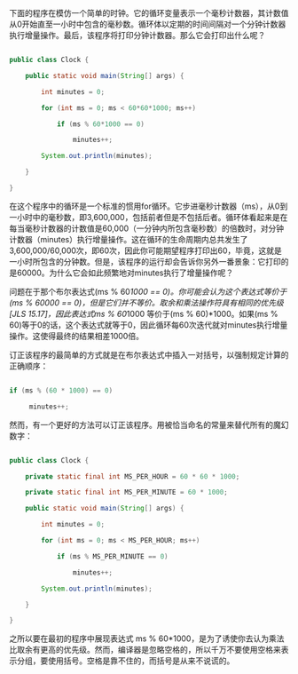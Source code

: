 下面的程序在模仿一个简单的时钟。它的循环变量表示一个毫秒计数器，其计数值从0开始直至一小时中包含的毫秒数。循环体以定期的时间间隔对一个分钟计数器执行增量操作。最后，该程序将打印分钟计数器。那么它会打印出什么呢？ 
```java  
public class Clock {
    public static void main(String[] args) {
        int minutes = 0;
        for (int ms = 0; ms < 60*60*1000; ms++)
            if (ms % 60*1000 == 0)
                minutes++;
        System.out.println(minutes);
    }
}
```
在这个程序中的循环是一个标准的惯用for循环。它步进毫秒计数器（ms），从0到一小时中的毫秒数，即3,600,000，包括前者但是不包括后者。循环体看起来是在每当毫秒计数器的计数值是60,000（一分钟内所包含毫秒数）的倍数时，对分钟计数器（minutes）执行增量操作。这在循环的生命周期内总共发生了3,600,000/60,000次，即60次，因此你可能期望程序打印出60，毕竟，这就是一小时所包含的分钟数。但是，该程序的运行却会告诉你另外一番景象：它打印的是60000。为什么它会如此频繁地对minutes执行了增量操作呢？ 
问题在于那个布尔表达式(ms % 60*1000 == 0)。你可能会认为这个表达式等价于(ms % 60000 == 0)，但是它们并不等价。取余和乘法操作符具有相同的优先级[JLS 15.17]，因此表达式ms % 60*1000 等价于(ms % 60)*1000。如果(ms % 60)等于0的话，这个表达式就等于0，因此循环每60次迭代就对minutes执行增量操作。这使得最终的结果相差1000倍。 
订正该程序的最简单的方式就是在布尔表达式中插入一对括号，以强制规定计算的正确顺序： 
```java  
if (ms % (60 * 1000) == 0)
     minutes++;
```
然而，有一个更好的方法可以订正该程序。用被恰当命名的常量来替代所有的魔幻数字： 
```java  
public class Clock {
    private static final int MS_PER_HOUR = 60 * 60 * 1000;
    private static final int MS_PER_MINUTE = 60 * 1000;
    public static void main(String[] args) {    
        int minutes = 0;
        for (int ms = 0; ms < MS_PER_HOUR; ms++)
            if (ms % MS_PER_MINUTE == 0)
                minutes++;
        System.out.println(minutes);
    }
}
```
之所以要在最初的程序中展现表达式 ms % 60*1000，是为了诱使你去认为乘法比取余有更高的优先级。然而，编译器是忽略空格的，所以千万不要使用空格来表示分组，要使用括号。空格是靠不住的，而括号是从来不说谎的。
